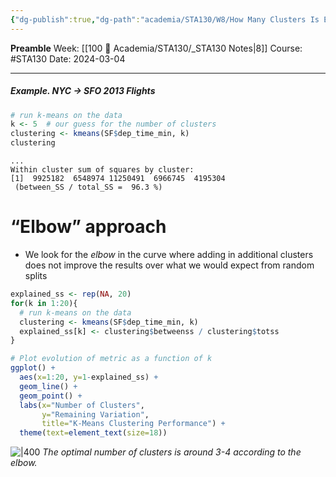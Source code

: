 ```yaml
---
{"dg-publish":true,"dg-path":"academia/STA130/W8/How Many Clusters Is Enough.md","permalink":"/academia/sta-130/w8/how-many-clusters-is-enough/","created":"2024-03-04T14:33:42.410-05:00","updated":"2024-03-04T14:46:06.877-05:00"}
---
```


**Preamble**
Week: [[100 📒 Academia/STA130/_STA130 Notes\|8]]
Course: #STA130
Date: 2024-03-04

---
##### Example. NYC → SFO 2013 Flights

```r
# run k-means on the data
k <- 5  # our guess for the number of clusters
clustering <- kmeans(SF$dep_time_min, k)
clustering
```

```
...
Within cluster sum of squares by cluster:
[1]  9925182  6548974 11250491  6966745  4195304
 (between_SS / total_SS =  96.3 %)
```

# “Elbow” approach

- We look for the *elbow* in the curve where adding in additional clusters does not improve the results over what we would expect from random splits

```r
explained_ss <- rep(NA, 20)
for(k in 1:20){
  # run k-means on the data
  clustering <- kmeans(SF$dep_time_min, k)
  explained_ss[k] <- clustering$betweenss / clustering$totss
}

# Plot evolution of metric as a function of k
ggplot() + 
  aes(x=1:20, y=1-explained_ss) +
  geom_line() + 
  geom_point() +
  labs(x="Number of Clusters", 
       y="Remaining Variation",
       title="K-Means Clustering Performance") +
  theme(text=element_text(size=18))
```

![|400](https://i.imgur.com/yNqWqGd.png)
*The optimal number of clusters is around 3-4 according to the elbow.*


